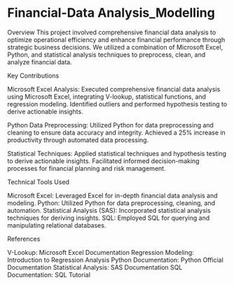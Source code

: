 # Financial-Data Analysis_Modelling

Overview
This project involved comprehensive financial data analysis to optimize operational efficiency and enhance financial performance through strategic business decisions. We utilized a combination of Microsoft Excel, Python, and statistical analysis techniques to preprocess, clean, and analyze financial data.

Key Contributions

Microsoft Excel Analysis: Executed comprehensive financial data analysis using Microsoft Excel, integrating V-lookup, statistical functions, and regression modeling.
Identified outliers and performed hypothesis testing to derive actionable insights.

Python Data Preprocessing: Utilized Python for data preprocessing and cleaning to ensure data accuracy and integrity.
Achieved a 25% increase in productivity through automated data processing.

Statistical Techniques: Applied statistical techniques and hypothesis testing to derive actionable insights.
Facilitated informed decision-making processes for financial planning and risk management.

Technical Tools Used

Microsoft Excel: Leveraged Excel for in-depth financial data analysis and modeling.
Python: Utilized Python for data preprocessing, cleaning, and automation.
Statistical Analysis (SAS): Incorporated statistical analysis techniques for deriving insights.
SQL: Employed SQL for querying and manipulating relational databases.

References

V-Lookup: Microsoft Excel Documentation
Regression Modeling: Introduction to Regression Analysis
Python Documentation: Python Official Documentation
Statistical Analysis: SAS Documentation
SQL Documentation: SQL Tutorial
